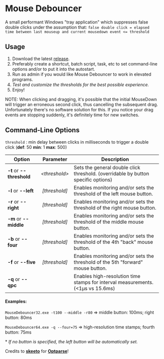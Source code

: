 # Mouse Debouncer
A small performant Windows "tray application" which suppresses false double clicks under the assumption that:
`false double click = elapsed time between last mouseup and current mousedown event <= threshold`

## Usage
1. Download the latest [release](https://github.com/1aTa/Mouse-Debouncer/releases).
2. Preferably create a shortcut, batch script, task, etc to set command-line options and/or to put it into the autostart.
3. Run as admin if you would like Mouse Debouncer to work in elevated programs.
4. *Test and customize the thresholds for the best possible experience.*
5. Enjoy!

NOTE: When clicking and dragging, it's possible that the initial MouseDown will trigger an erroneous second click, thus cancelling the subsequent drag. Unfortunately there's no software solution for this. If you notice your drag events are stopping suddenly, it's definitely time for new switches.

## Command-Line Options

`threshold` : min delay between clicks in milliseconds to trigger a double click (**def**: 50  **min**: 1  **max**: 500)

| Option | Parameter | Description |
| --- | :---: | --- |
| **-t** or **--threshold** | *\<threshold\>* | Sets the general double click threshold. (overridable by button specific options) |
| **-l** or **--left** | *[threshold]* | Enables monitoring and/or sets the threshold of the left mouse button. |
| **-r** or **--right**| *[threshold]* | Enables monitoring and/or sets the threshold of the right mouse button. |
| **-m** or **--middle** | *[threshold]* | Enables monitoring and/or sets the threshold of the middle mouse button. |
| **-b** or **--four** | *[threshold]* | Enables monitoring and/or sets the threshold of the 4th "back" mouse button. |
| **-f** or **--five** | *[threshold]* | Enables monitoring and/or sets the threshold of the 5th "forward" mouse button. |
| **-q** or **--qpc** | | Enables high-resolution time stamps for interval measurements. (<1µs vs 15.6ms) |

#### Examples:

`MouseDebouncer32.exe -t100 --middle -r80` =\> middle button: 100ms; right button: 80ms

`MouseDebouncer64.exe -q --four=75` =\> high-resolution time stamps; fourth button: 75ms

\* *If no button is specified, the left button will be automatically set.*

Credits to **[skeeto](https://github.com/skeeto)** for **[Optparse](https://github.com/skeeto/Optparse)**!
